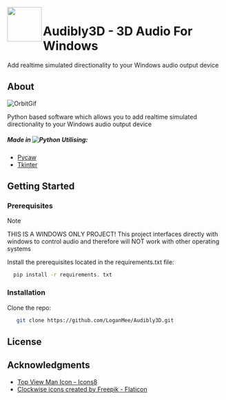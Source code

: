 <img align="left" width="80" src="https://github.com/user-attachments/assets/cbb7ce60-ec02-4afa-a46b-3fb7d50d14ca" />

# Audibly3D - 3D Audio For Windows
Add realtime simulated directionality to your Windows audio output device

## About
![OrbitGif](https://github.com/user-attachments/assets/8298719b-5e7a-40db-83ce-ebf2511c2b1b)

Python based software which allows you to add realtime simulated directionality to your Windows audio output device

##### Made in ![Python](https://img.shields.io/badge/python-3670A0?style=for-the-badge&logo=python&logoColor=ffdd54) Utilising:
* [Pycaw](https://github.com/AndreMiras/pycaw)
* [Tkinter](https://docs.python.org/3/library/tkinter.html)

## Getting Started

### Prerequisites
> [!NOTE]
>THIS IS A WINDOWS ONLY PROJECT!
>This project interfaces directly with windows to control audio and therefore will NOT work with other operating systems

Install the prerequisites located in the requirements.txt file:
```sh
  pip install -r requirements. txt
```
### Installation
Clone the repo:
```sh
   git clone https://github.com/LoganMee/Audibly3D.git
```
## License

## Acknowledgments
* [Top View Man Icon - Icons8](https://icons8.com/icon/118576/top-view-man)
* [Clockwise icons created by Freepik - Flaticon](https://www.flaticon.com/free-icons/clockwise)

<!-- MARKDOWN IMAGES & GIFS -->
[logoIcon-9]: https://github.com/user-attachments/assets/cbb7ce60-ec02-4afa-a46b-3fb7d50d14ca
[OrbitGif]: https://github.com/user-attachments/assets/8298719b-5e7a-40db-83ce-ebf2511c2b1b
[Python]: https://img.shields.io/badge/python-3670A0?style=for-the-badge&logo=python&logoColor=ffdd54

<!-- MARKDOWN IMAGES & GIFS -->
[logoIcon-9]: https://github.com/user-attachments/assets/cbb7ce60-ec02-4afa-a46b-3fb7d50d14ca
[OrbitGif]: https://github.com/user-attachments/assets/8298719b-5e7a-40db-83ce-ebf2511c2b1b
[Python]: https://img.shields.io/badge/python-3670A0?style=for-the-badge&logo=python&logoColor=ffdd54
